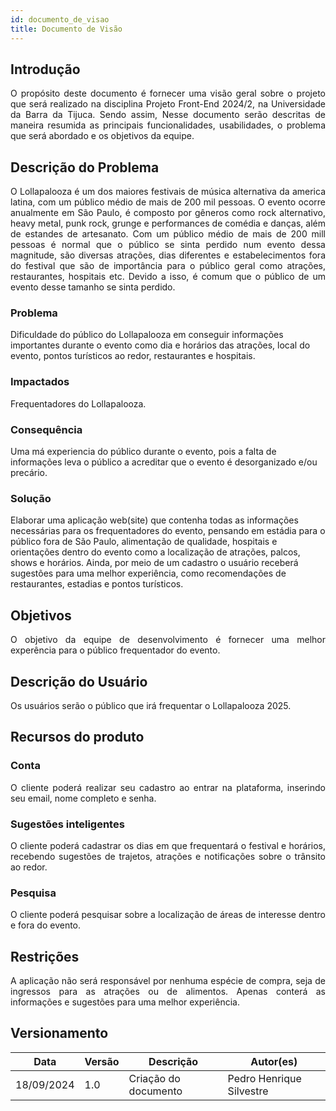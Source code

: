 ```yaml
---
id: documento_de_visao
title: Documento de Visão
---
```

## Introdução

<p align = "justify">
O propósito deste documento é fornecer uma visão geral sobre o projeto que será realizado na disciplina Projeto Front-End 2024/2, na Universidade da Barra da Tijuca. Sendo assim, Nesse documento serão descritas de maneira resumida as principais funcionalidades, usabilidades, o problema que será abordado e os objetivos da equipe.
</p>

## Descrição do Problema 

<p align = "justify">
O Lollapalooza é um dos maiores festivais de música alternativa da america latina, com um público médio de mais de 200 mil pessoas. O evento ocorre anualmente em São Paulo, é composto por gêneros como rock alternativo, heavy metal, punk rock, grunge e performances de comédia e danças, além de estandes de artesanato. Com um público médio de mais de 200 mill pessoas é normal que o público se sinta perdido num evento dessa magnitude, são diversas atrações, dias diferentes e estabelecimentos fora do festival que são de importância para o público geral como atrações, restaurantes, hospitais etc. Devido a isso, é comum que o público de um evento desse tamanho se sinta perdido.
</p>

### Problema

Dificuldade do público do Lollapalooza em conseguir informações importantes durante o evento como dia e horários das atrações, local do evento, pontos turísticos ao redor, restaurantes e hospitais.

### Impactados

Frequentadores do Lollapalooza.

### Consequência

Uma má experiencia do público durante o evento, pois a falta de informações leva o público a acreditar que o evento é desorganizado e/ou precário.

### Solução

Elaborar uma aplicação web(site) que contenha todas as informações necessárias para os frequentadores do evento, pensando em estádia para o público fora de São Paulo, alimentação de qualidade, hospitais e orientações dentro do evento como a localização de atrações, palcos, shows e horários. Ainda, por meio de um cadastro o usuário receberá sugestões para uma melhor experiência, como recomendações de restaurantes, estadias e pontos turísticos. 

## Objetivos

<p align = "justify">
O objetivo da equipe de desenvolvimento é fornecer uma melhor experência para o público frequentador do evento.
</p>

## Descrição do Usuário 

<p align = "justify">
Os usuários serão o público que irá frequentar o Lollapalooza 2025.
</p>

## Recursos do produto

### Conta

<p align = "justify">
O cliente poderá realizar seu cadastro ao entrar na plataforma, inserindo seu email, nome completo e senha.
</p>


### Sugestões inteligentes

<p align = "justify">
O cliente poderá cadastrar os dias em que frequentará o festival e horários, recebendo sugestões de trajetos, atrações e notificações sobre o trânsito ao redor.
</p>

### Pesquisa

<p align = "justify">
O cliente poderá pesquisar sobre a localização de áreas de interesse dentro e fora do evento.
</p>

## Restrições

<p align = "justify">
A aplicação não será responsável por nenhuma espécie de compra, seja de ingressos para as atrações ou de alimentos. Apenas conterá as informações e sugestões para uma melhor experiência.
</p>


## Versionamento
| Data | Versão | Descrição | Autor(es) |
| -- | -- | -- | -- |
| 18/09/2024 | 1.0 | Criação do documento | Pedro Henrique Silvestre | 


